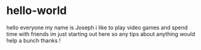 # hello-world

hello everyone my name is Joseph i like to play video games and spend time with friends 
im just starting out here so any tips about anything would help a bunch thanks ! 



